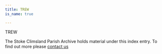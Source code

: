 ```yaml
---
title: TREW
is_name: true

---
```


TREW


The Stoke Climsland Parish Archive holds material under this index entry. To find out more please [contact us](/contact/)
